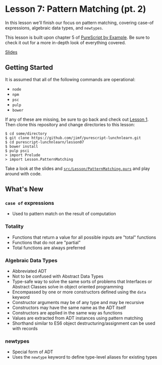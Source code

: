 # Lesson 7: Pattern Matching (pt. 2)

In this lesson we'll finish our focus on pattern matching, covering case-of
expressions, algebraic data types, and `newtypes`.

This lesson is built upon chapter 5 of [PureScript by Example](https://leanpub.com/purescript/read#leanpub-auto-pattern-matching).
Be sure to check it out for a more in-depth look of everything covered.

[Slides](https://speakerdeck.com/jimf/purescript-lunch-n-learn-lesson-7)

## Getting Started

It is assumed that all of the following commands are operational:

- `node`
- `npm`
- `psc`
- `pulp`
- `bower`

If any of these are missing, be sure to go back and check out
[Lesson 1](https://github.com/jimf/purescript-lunchnlearn/tree/master/lesson01).
Then clone this repository and change directories to this lesson:

    $ cd some/directory
    $ git clone https://github.com/jimf/purescript-lunchnlearn.git
    $ cd purescript-lunchnlearn/lesson07
    $ bower install
    $ pulp psci
    > import Prelude
    > import Lesson.PatternMatching

Take a look at the slides and [`src/Lesson/PatternMatching.purs`](src/Lesson/PatternMatching.purs)
and play around with code.

## What's New

### `case of` expressions

- Used to pattern match on the result of computation

### Totality

- Functions that return a value for all possible inputs are "total" functions
- Functions that do not are "partial"
- Total functions are always preferred

### Algebraic Data Types

- Abbreviated ADT
- Not to be confused with Abstract Data Types
- Type-safe way to solve the same sorts of problems that Interfaces or Abstract Classes solve in object oriented programming
- Encompassed by one or more constructors defined using the `data` keyword
- Constructor arguments may be of any type and may be recursive
- Constructors may have the same name as the ADT itself
- Constructors are applied in the same way as functions
- Values are extracted from ADT instances using pattern matching
- Shorthand similar to ES6 object destructuring/assignment can be used with records

### newtypes

- Special form of ADT
- Uses the `newtype` keyword to define type-level aliases for existing types
